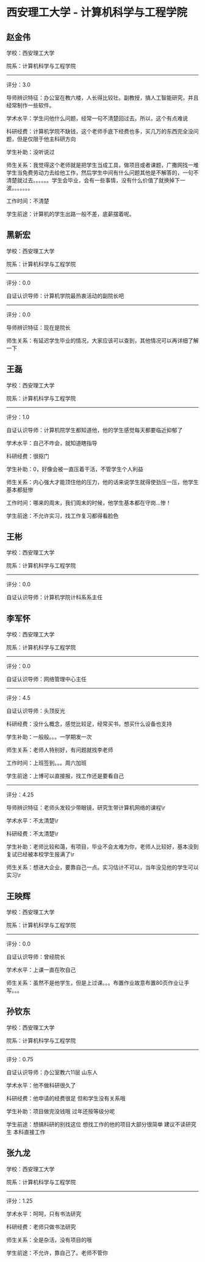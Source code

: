 # 西安理工大学 - 计算机科学与工程学院

## 赵金伟

学校：西安理工大学

院系：计算机科学与工程学院

* * *

评分：3.0

导师辨识特征：办公室在教六楼，人长得比较壮。副教授，搞人工智能研究，并且经常制作一些软件。

学术水平：学生问他什么问题，经常一句不清楚回过去。所以，这个有点难说

科研经费：计算机学院不缺钱，这个老师手底下经费也多，买几万的东西完全没问题，但是仅限于他主科研方向

学生补助：没听说过

师生关系：我觉得这个老师就是把学生当成工具，做项目或者课题，广撒网找一堆学生当免费劳动力去给他工作，然后学生中间有什么问题其他是不解答的，一句不清楚就过去。。。。。。学生会毕业，会有一些事情，没有什么价值了就换掉下一波。。。。。。。

工作时间：不清楚

学生前途：计算机的学生出路一般不差，底薪摆着呢。

## 黑新宏

学校：西安理工大学

院系：计算机科学与工程学院

* * *

评分：0.0

自证认识导师：计算机学院最热衷活动的副院长吧

* * *

评分：0.0

导师辨识特征：现在是院长

师生关系：有延迟学生毕业的情况，大家应该可以查到，其他情况可以再详细了解一下

## 王磊

学校：西安理工大学

院系：计算机科学与工程学院

* * *

评分：1.0

自证认识导师：计算机院学生都知道他，他的学生感觉每天都要临近抑郁了

学术水平：自己不咋会，就知道瞎指导

科研经费：很抠门

学生补助：0，好像会被一直压着干活，不管学生个人利益

师生关系：内心强大才能顶住他的压力，他的话来说学生就得使劲压一压，他学生基本都挺惨

工作时间：哪来的周末，我们周末的时候，他学生基本都在守岗…惨！

学生前途：不允许实习，找工作复习都得看脸色

## 王彬

学校：西安理工大学

院系：计算机科学与工程学院

* * *

评分：0.0

自证认识导师：计算机学院计科系系主任

## 李军怀

学校：西安理工大学

院系：计算机科学与工程学院

* * *

评分：0.0

自证认识导师：网络管理中心主任

* * *

评分：4.5

自证认识导师：头顶反光

科研经费：没什么概念，感觉比较足，经常买书，想买什么设备也支持

学生补助：一般般。。。一学期发一次

师生关系：老师人特别好，有问题就找李老师

工作时间：上班签到。。。周六加班

学生前途：上博可以直接报，找工作还是要看自己

* * *

评分：4.25

导师辨识特征：老师头发较少带眼镜，研究生带计算机网络的课程\r

学术水平：不太清楚\r

科研经费：不太清楚\r

学生补助：老师比较和蔼，有项目，毕业不会太难为你，老师人比较好，基本没到复试已经被本校学生报满了\r

师生关系：想进大企业，要靠自己一点。实习估计不可以，当年没见他的学生可以实习\r

## 王映辉

学校：西安理工大学

院系：计算机科学与工程学院

* * *

评分：0.0

自证认识导师：曾经院长

学术水平：上课一直在吹自己

师生关系：虽然不是他学生，但是上过课。。。布置作业故意布置80页作业让手写。。。

## 孙钦东

学校：西安理工大学

院系：计算机科学与工程学院

* * *

评分：0.75

自证认识导师：办公室教六11层 山东人

学术水平：他不做科研很久了

科研经费：他申请的经费很足 但和学生没有关系哦

学生补助：项目做完没钱哦 过年还按等级分呢

学生前途：想搞科研的别找这位 想找工作的他的项目大部分很简单 建议不读研究生 本科直接工作

## 张九龙

学校：西安理工大学

院系：计算机科学与工程学院

* * *

评分：1.25

学术水平：呵呵，只有书法研究

科研经费：老师只做书法研究

师生关系：全是杂活，没有项目的哦

学生前途：不允许，靠自己了。老师不管你
